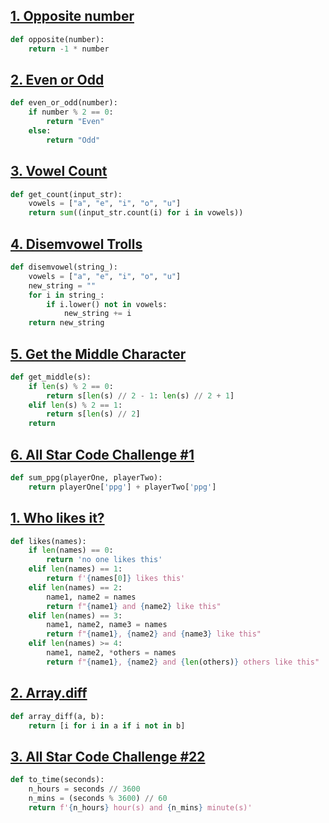 ## [1. Opposite number]()

```python
def opposite(number):
    return -1 * number
```

## [2. Even or Odd]()

```python
def even_or_odd(number):
    if number % 2 == 0:
        return "Even"
    else:
        return "Odd"
```

## [3. Vowel Count]()

```python
def get_count(input_str):
    vowels = ["a", "e", "i", "o", "u"]
    return sum((input_str.count(i) for i in vowels))
```

## [4. Disemvowel Trolls]()

```python
def disemvowel(string_):
    vowels = ["a", "e", "i", "o", "u"]
    new_string = ""
    for i in string_:
        if i.lower() not in vowels:
            new_string += i
    return new_string
```

## [5. Get the Middle Character]()

```python
def get_middle(s):
    if len(s) % 2 == 0:
        return s[len(s) // 2 - 1: len(s) // 2 + 1]
    elif len(s) % 2 == 1:
        return s[len(s) // 2]
    return 
```

## [6. All Star Code Challenge #1]()

```python
def sum_ppg(playerOne, playerTwo):
    return playerOne['ppg'] + playerTwo['ppg']
```

## [1. Who likes it?]()

```python
def likes(names):
    if len(names) == 0:
        return 'no one likes this'
    elif len(names) == 1:
        return f'{names[0]} likes this'
    elif len(names) == 2:
        name1, name2 = names
        return f"{name1} and {name2} like this"
    elif len(names) == 3:
        name1, name2, name3 = names
        return f"{name1}, {name2} and {name3} like this"
    elif len(names) >= 4:
        name1, name2, *others = names
        return f"{name1}, {name2} and {len(others)} others like this"
```

## [2. Array.diff]()

```python
def array_diff(a, b):
    return [i for i in a if i not in b]
```

## [3. All Star Code Challenge #22]()

```python
def to_time(seconds):
    n_hours = seconds // 3600
    n_mins = (seconds % 3600) // 60
    return f'{n_hours} hour(s) and {n_mins} minute(s)'
```
